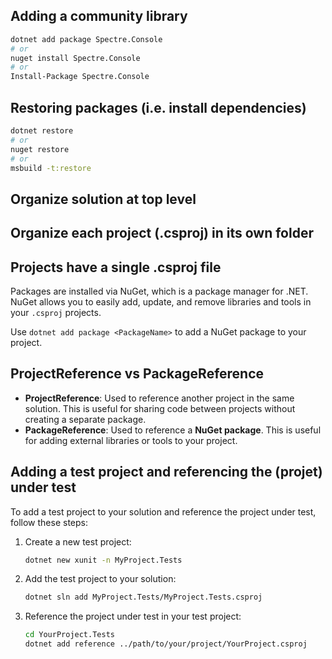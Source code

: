 
## Adding a community library

```bash
dotnet add package Spectre.Console
# or
nuget install Spectre.Console
# or
Install-Package Spectre.Console
```

## Restoring packages (i.e. install dependencies)

```bash
dotnet restore
# or
nuget restore
# or 
msbuild -t:restore
```

## Organize solution at top level

## Organize each project (.csproj) in its own folder

## Projects have a single .csproj file

Packages are installed via NuGet, which is a package manager for .NET. NuGet allows you to easily add, update, and remove libraries and tools in your `.csproj` projects.

Use `dotnet add package <PackageName>` to add a NuGet package to your project.

## ProjectReference vs PackageReference
- **ProjectReference**: Used to reference another project in the same solution. This is useful for sharing code between projects without creating a separate package.
- **PackageReference**: Used to reference a **NuGet package**. This is useful for adding external libraries or tools to your project.

## Adding a test project and referencing the (projet) under test
To add a test project to your solution and reference the project under test, follow these steps:
1. Create a new test project:
   ```bash
   dotnet new xunit -n MyProject.Tests
   ```
2. Add the test project to your solution:
   ```bash
   dotnet sln add MyProject.Tests/MyProject.Tests.csproj
   ```
3. Reference the project under test in your test project:
   ```bash
   cd YourProject.Tests
   dotnet add reference ../path/to/your/project/YourProject.csproj
   ```
